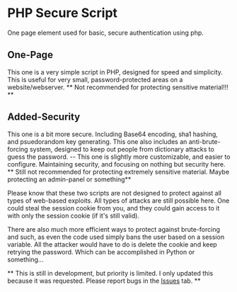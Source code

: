 # PHP Secure Script
One page element used for basic, secure authentication using php.

## One-Page
This one is a very simple script in PHP, designed for speed and simplicity.
This is useful for very small, password-protected areas on a website/webserver.
** Not recommended for protecting sensitive material!!! **

## Added-Security
This one is a bit more secure. Including Base64 encoding, sha1 hashing,
and psuedorandom key generating. This one also includes an anti-brute-forcing
system, designed to keep out people from dictionary attacks to guess the password.
-- This one is slightly more customizable, and easier to configure.
Maintaining security, and focusing on nothing but security here.
** Still not recommended for protecting extremely sensitive material. Maybe protecting an admin-panel or something**


Please know that these two scripts are not designed to protect against all types
of web-based exploits. All types of attacks are still possible here. One could
steal the session cookie from you, and they could gain access to it with only the
session cookie (if it's still valid).

There are also much more efficient ways to protect against brute-forcing and
such, as even the code used simply bans the user based on a session variable.
All the attacker would have to do is delete the cookie and keep retrying
the password. Which can be accomplished in Python or something...

** This is still in development, but priority is limited. I only updated this because it was requested. Please report bugs in the [Issues](https://github.com/BlackVikingPro/Secure-PHP-Script-Signin/issues) tab. **
